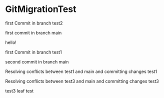 # GitMigrationTest


first Commit in branch test2


first commit in branch main

hello!


first Commit in branch test1 

second commit in branch main

Resolving conflicts between test1 and main and committing changes  test1

Resolving conflicts between test3 and main and committing changes  test3


test3 leaf test